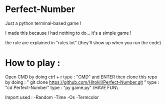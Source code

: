 # Perfect-Number
Just a python terminal-based game !

I made this because i had nothing to do...
it's a simple game !

the rule are explained in "rules.txt" (they'll show up when you run the code)

# How to play :

Open CMD by doing ctrl + r
type : "CMD" and ENTER
then clone this repo by doing : "  git clone https://github.com/Hitokii/Perfect-Number.git  "
type : "cd Perfect-Number"
type : "py game.py"
/HAVE FUN\

Import used : 
-Random
-Time
-Os
-Termcolor
